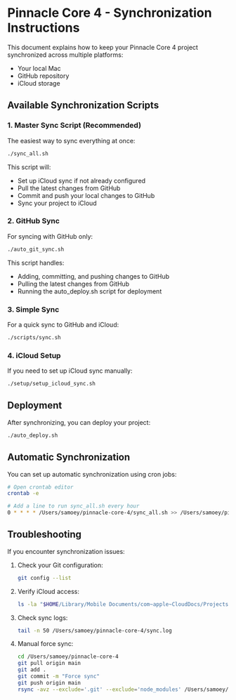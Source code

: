 # Pinnacle Core 4 - Synchronization Instructions

This document explains how to keep your Pinnacle Core 4 project synchronized across multiple platforms:
- Your local Mac
- GitHub repository
- iCloud storage

## Available Synchronization Scripts

### 1. Master Sync Script (Recommended)

The easiest way to sync everything at once:

```bash
./sync_all.sh
```

This script will:
- Set up iCloud sync if not already configured
- Pull the latest changes from GitHub
- Commit and push your local changes to GitHub
- Sync your project to iCloud

### 2. GitHub Sync

For syncing with GitHub only:

```bash
./auto_git_sync.sh
```

This script handles:
- Adding, committing, and pushing changes to GitHub
- Pulling the latest changes from GitHub
- Running the auto_deploy.sh script for deployment

### 3. Simple Sync

For a quick sync to GitHub and iCloud:

```bash
./scripts/sync.sh
```

### 4. iCloud Setup

If you need to set up iCloud sync manually:

```bash
./setup/setup_icloud_sync.sh
```

## Deployment

After synchronizing, you can deploy your project:

```bash
./auto_deploy.sh
```

## Automatic Synchronization

You can set up automatic synchronization using cron jobs:

```bash
# Open crontab editor
crontab -e

# Add a line to run sync_all.sh every hour
0 * * * * /Users/samoey/pinnacle-core-4/sync_all.sh >> /Users/samoey/pinnacle-core-4/sync.log 2>&1
```

## Troubleshooting

If you encounter synchronization issues:

1. Check your Git configuration:
   ```bash
   git config --list
   ```

2. Verify iCloud access:
   ```bash
   ls -la "$HOME/Library/Mobile Documents/com~apple~CloudDocs/Projects/pinnacle-core-4"
   ```

3. Check sync logs:
   ```bash
   tail -n 50 /Users/samoey/pinnacle-core-4/sync.log
   ```

4. Manual force sync:
   ```bash
   cd /Users/samoey/pinnacle-core-4
   git pull origin main
   git add .
   git commit -m "Force sync"
   git push origin main
   rsync -avz --exclude='.git' --exclude='node_modules' /Users/samoey/pinnacle-core-4/ "$HOME/Library/Mobile Documents/com~apple~CloudDocs/Projects/pinnacle-core-4/"
   ```